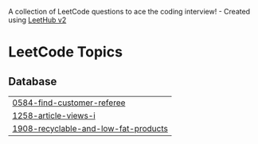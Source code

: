 A collection of LeetCode questions to ace the coding interview! - Created using [LeetHub v2](https://github.com/arunbhardwaj/LeetHub-2.0)
<!---LeetCode Topics Start-->
# LeetCode Topics
## Database
|  |
| ------- |
| [0584-find-customer-referee](https://github.com/Airuikeric/LeetCode/tree/master/0584-find-customer-referee) |
| [1258-article-views-i](https://github.com/Airuikeric/LeetCode/tree/master/1258-article-views-i) |
| [1908-recyclable-and-low-fat-products](https://github.com/Airuikeric/LeetCode/tree/master/1908-recyclable-and-low-fat-products) |
<!---LeetCode Topics End-->